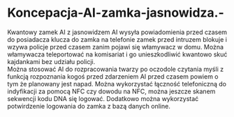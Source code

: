 # Koncepacja-AI-zamka-jasnowidza.-
Kwantowy zamek AI z jasnowidzem AI wysyła powiadomienia przed czasem do posiadacza klucza do zamka na telefonie zamek przed intruzem blokuje i wzywa policje przed czasem zanim pojawi się włamywacz w domu. Można włamywacza teleportować na komisariat i go unieszkodliwić kwantowo skuć kajdankami bez udziału policji.  
Można stosować AI do rozpracowania twarzy po oczodole czytania myśli z funkcją rozpoznania kogoś przed zdarzeniem AI przed czasem powiem o tym że planowany jest napad.
Można wykorzystać łączność telefoniczną do indyfikacji za pomocą NFC czy dowodu na NFC, można jeszcze skanem sekwencji kodu DNA się logować.
Dodatkowo można wykorzystać potwirdzenie logowania do zamka z bazą danych online.
